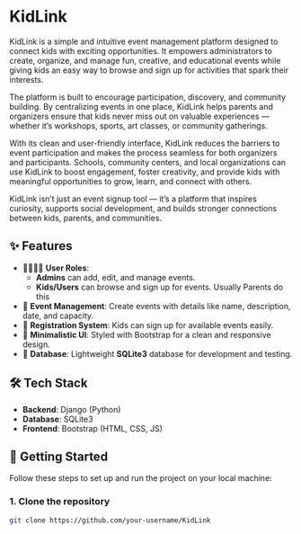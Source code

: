# KidLink
KidLink is a simple and intuitive event management platform designed to connect kids with exciting opportunities. It empowers administrators to create, organize, and manage fun, creative, and educational events while giving kids an easy way to browse and sign up for activities that spark their interests.  

The platform is built to encourage participation, discovery, and community building. By centralizing events in one place, KidLink helps parents and organizers ensure that kids never miss out on valuable experiences — whether it’s workshops, sports, art classes, or community gatherings.  

With its clean and user-friendly interface, KidLink reduces the barriers to event participation and makes the process seamless for both organizers and participants. Schools, community centers, and local organizations can use KidLink to boost engagement, foster creativity, and provide kids with meaningful opportunities to grow, learn, and connect with others.  

KidLink isn’t just an event signup tool — it’s a platform that inspires curiosity, supports social development, and builds stronger connections between kids, parents, and communities.

## ✨ Features
- 👨‍👩‍👧‍👦 **User Roles**:  
  - **Admins** can add, edit, and manage events.  
  - **Kids/Users** can browse and sign up for events. Usually Parents do this
- 📅 **Event Management**: Create events with details like name, description, date, and capacity.  
- 📝 **Registration System**: Kids can sign up for available events easily.  
- 🎨 **Minimalistic UI**: Styled with Bootstrap for a clean and responsive design.  
- 💾 **Database**: Lightweight **SQLite3** database for development and testing.  

## 🛠️ Tech Stack
- **Backend**: Django (Python)  
- **Database**: SQLite3  
- **Frontend**: Bootstrap (HTML, CSS, JS)  

## 🚀 Getting Started

Follow these steps to set up and run the project on your local machine:

### 1. Clone the repository
```bash
git clone https://github.com/your-username/KidLink
